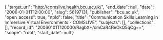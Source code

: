 {
  "target_url": "http://comslive.health.bcu.ac.uk/", 
  "end_date": null, 
  "date": "2006-01-01T12:00:00", 
  "slug": 56197131, 
  "publisher": "bcu.ac.uk", 
  "open_access": true, 
  "npld": false, 
  "title": "Communication Skills Learning in Immersive Virtual Environments - COMSLIVE", 
  "subjects": [], 
  "collections": [], 
  "record_id": "20060101T120000/RagbX+/cmCaR4ReOkQ5qCg==", 
  "scope": "root", 
  "start_date": null
}

